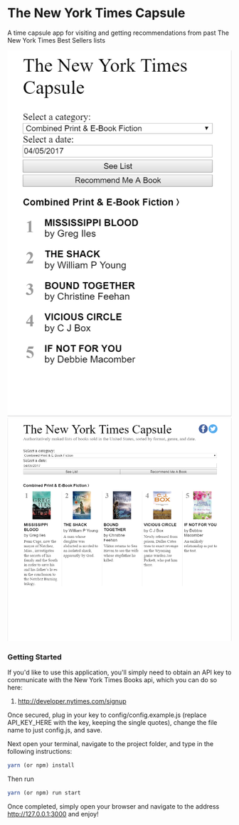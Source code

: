 # The New York Times Capsule
A time capsule app for visiting and getting recommendations from past The New York Times Best Sellers lists

<img src="TNYTC Small Mobile SS.png" title="Small Mobile Rendering" />
<img src="TNYTC 850px+ SS.png" title="Normal/Large Monitor Rendering" />



### Getting Started
If you'd like to use this application, you'll simply need to obtain an API key to communicate with the New York Times Books api, which you can do so here:

1. http://developer.nytimes.com/signup

Once secured, plug in your key to config/config.example.js (replace API_KEY_HERE with the key, keeping the single quotes), change the file name to just config.js, and save.

Next open your terminal, navigate to the project folder, and type in the following instructions:

```javascript
yarn (or npm) install
```

Then run 
```javascript
yarn (or npm) run start
```

Once completed, simply open your browser and navigate to the address http://127.0.0.1:3000 and enjoy!
